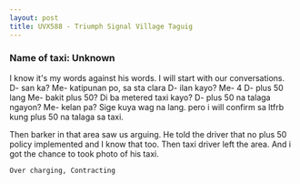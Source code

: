 ```yaml
---
layout: post
title: UVX588 - Triumph Signal Village Taguig
---
```


### Name of taxi: Unknown 

I know it's my words against his words. I will start with our conversations. 
D- san ka?
Me- katipunan po, sa sta clara
D- ilan kayo?
Me- 4
D- plus 50 lang
Me- bakit plus 50? Di ba metered taxi kayo?
D- plus 50 na talaga ngayon?
Me- kelan pa? Sige kuya wag na lang. pero i will confirm sa ltfrb kung plus 50 na talaga sa taxi. 

Then barker in that area saw us arguing. He told the driver that no plus 50 policy implemented and I know that too. Then taxi driver left the area. And i got the chance to took photo of his taxi. 

```Over charging, Contracting```
